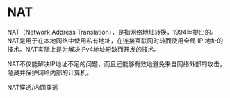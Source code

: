 # NAT

NAT（Network Address Translation），是指网络地址转换，1994年提出的。NAT是用于在本地网络中使用私有地址，在连接互联网时转而使用全局 IP 地址的技术。NAT实际上是为解决IPv4地址短缺而开发的技术。 

NAT不仅能解决IP地址不足的问题，而且还能够有效地避免来自网络外部的攻击，隐藏并保护网络内部的计算机。

NAT穿透/内网穿透